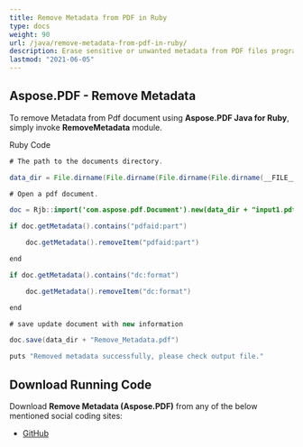 ```yaml
---
title: Remove Metadata from PDF in Ruby
type: docs
weight: 90
url: /java/remove-metadata-from-pdf-in-ruby/
description: Erase sensitive or unwanted metadata from PDF files programmatically with Aspose.PDF for Ruby.
lastmod: "2021-06-05"
---
```


## Aspose.PDF - Remove Metadata

To remove Metadata from Pdf document using **Aspose.PDF Java for Ruby**, simply invoke **RemoveMetadata** module.

Ruby Code

```java
# The path to the documents directory.

data_dir = File.dirname(File.dirname(File.dirname(File.dirname(__FILE__)))) + '/data/'

# Open a pdf document.

doc = Rjb::import('com.aspose.pdf.Document').new(data_dir + "input1.pdf")

if doc.getMetadata().contains("pdfaid:part")

    doc.getMetadata().removeItem("pdfaid:part")

end    

if doc.getMetadata().contains("dc:format")

    doc.getMetadata().removeItem("dc:format")

end

# save update document with new information

doc.save(data_dir + "Remove_Metadata.pdf")

puts "Removed metadata successfully, please check output file."
```

## Download Running Code

Download **Remove Metadata (Aspose.PDF)** from any of the below mentioned social coding sites:

- [GitHub](https://github.com/aspose-pdf/Aspose.PDF-for-Java/blob/master/Plugins/Aspose_Pdf_Java_for_Ruby/lib/asposepdfjava/Document/removemetadata.rb)
